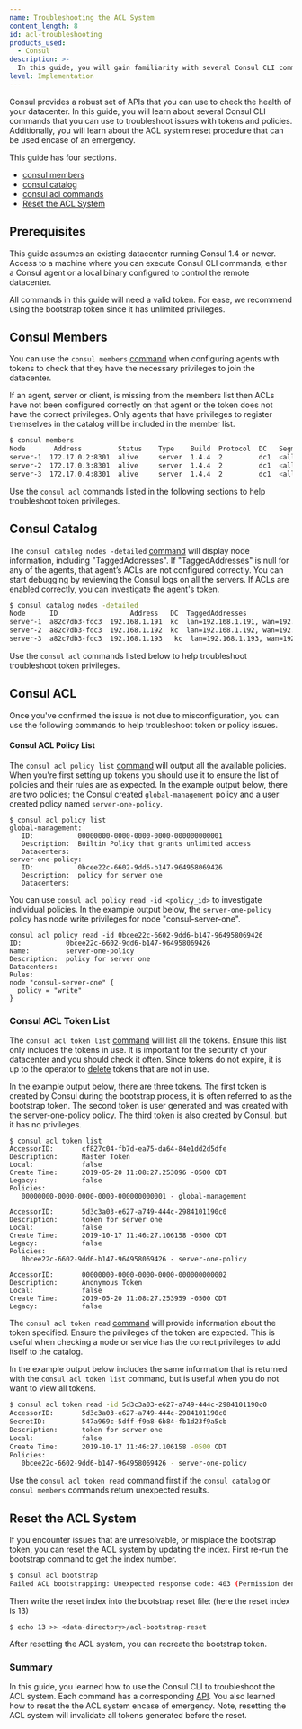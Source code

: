 ```yaml
---
name: Troubleshooting the ACL System
content_length: 8
id: acl-troubleshooting
products_used:
  - Consul
description: >-
  In this guide, you will gain familiarity with several Consul CLI commands that can be used to help troubleshoot issues with tokens and policies.
level: Implementation
---
```


Consul provides a robust set of APIs that you can use to check the health of your datacenter. In this guide, you will learn about several Consul CLI commands that you can use to troubleshoot issues with tokens and policies. Additionally, you will learn about the ACL system reset procedure that can be used encase of an emergency. 

This guide has four sections.

* [consul members](#consul-members)
* [consul catalog](#consul-catalog)
* [consul acl commands](#consul-acl)
* [Reset the ACL System](#reset-the-acl-system)

## Prerequisites 

This guide assumes an existing datacenter running Consul 1.4 or newer. Access to a machine where you can execute Consul CLI commands, either a Consul agent or a local binary configured to control the remote datacenter.

All commands in this guide will need a valid token. For ease, we recommend using the bootstrap token since it has unlimited privileges. 

## Consul Members

You can use the `consul members` [command](https://www.consul.io/docs/commands/members.html) when configuring agents with tokens to check that they have the necessary privileges to join the datacenter. 

If an agent, server or client, is missing from the members list then ACLs have not been configured correctly on that agent or the token does not have the correct privileges. Only agents that have privileges to register themselves in the catalog will be included in the member list. 

```sh
$ consul members
Node       Address         Status    Type    Build  Protocol  DC   Segment
server-1  172.17.0.2:8301  alive     server  1.4.4  2         dc1  <all>
server-2  172.17.0.3:8301  alive     server  1.4.4  2         dc1  <all>
server-3  172.17.0.4:8301  alive     server  1.4.4  2         dc1  <all>
```

Use the `consul acl` commands listed in the following sections to help troubleshoot token privileges. 

## Consul Catalog

The `consul catalog nodes -detailed` [command](https://www.consul.io/docs/commands/catalog/nodes.html) will display node information, including "TaggedAddresses". If "TaggedAddresses" is null for any of the agents, that agent’s ACLs are not configured correctly. You can start debugging by reviewing the Consul logs on all the servers. If ACLs are enabled correctly, you can investigate the agent's token.

```sh
$ consul catalog nodes -detailed
Node      ID                  Address   DC  TaggedAddresses                       
server-1  a82c7db3-fdc3  192.168.1.191  kc  lan=192.168.1.191, wan=192.168.1.190  
server-2  a82c7db3-fdc3  192.168.1.192  kc  lan=192.168.1.192, wan=192.168.1.190  
server-3  a82c7db3-fdc3  192.168.1.193   kc  lan=192.168.1.193, wan=192.168.1.190 
```

Use the `consul acl` commands listed below to help troubleshoot troubleshoot token privileges. 

## Consul ACL 

Once you've confirmed the issue is not due to misconfiguration, you can use the following commands to help troubleshoot token or policy issues.

#### Consul ACL Policy List

The `consul acl policy list` [command](https://www.consul.io/docs/commands/acl/acl-policy.html#list) will output all the available policies. When you're first setting up tokens you should use it to ensure the list of policies and their rules are as expected. In the example output below, there are two policies; the Consul created `global-management` policy and a user created policy named `server-one-policy`.

```shell
$ consul acl policy list
global-management:
   ID:           00000000-0000-0000-0000-000000000001
   Description:  Builtin Policy that grants unlimited access
   Datacenters:
server-one-policy:
   ID:           0bcee22c-6602-9dd6-b147-964958069426
   Description:  policy for server one
   Datacenters:

```

You can use `consul acl policy read -id <policy_id>` to investigate individual policies. In the example output below, the `server-one-policy` policy has node write privileges for node "consul-server-one". 

```shell
consul acl policy read -id 0bcee22c-6602-9dd6-b147-964958069426 
ID:           0bcee22c-6602-9dd6-b147-964958069426
Name:         server-one-policy
Description:  policy for server one
Datacenters:
Rules:
node "consul-server-one" {
  policy = "write"
}
```

### Consul ACL Token List

The `consul acl token list` [command](https://www.consul.io/docs/commands/acl/acl-token.html#list) will list all the tokens. Ensure this list only includes the tokens in use. It is important for the security of your datacenter and you should check it often. Since tokens do not expire, it is up to the operator to [delete](https://www.consul.io/docs/commands/acl/acl-token.html#delete) tokens that are not in use. 

In the example output below, there are three tokens. The first token is created by Consul during the bootstrap process, it is often referred to as the bootstrap token. The second token is user generated and was created with the server-one-policy policy. The third token is also created by Consul, but it has no privileges. 

```shell
$ consul acl token list
AccessorID:       cf827c04-fb7d-ea75-da64-84e1dd2d5dfe
Description:      Master Token
Local:            false
Create Time:      2019-05-20 11:08:27.253096 -0500 CDT
Legacy:           false
Policies:
   00000000-0000-0000-0000-000000000001 - global-management

AccessorID:       5d3c3a03-e627-a749-444c-2984101190c0
Description:      token for server one
Local:            false
Create Time:      2019-10-17 11:46:27.106158 -0500 CDT
Legacy:           false
Policies:
   0bcee22c-6602-9dd6-b147-964958069426 - server-one-policy

AccessorID:       00000000-0000-0000-0000-000000000002
Description:      Anonymous Token
Local:            false
Create Time:      2019-05-20 11:08:27.253959 -0500 CDT
Legacy:           false
```

The `consul acl token read` [command](https://www.consul.io/docs/commands/acl/acl-token.html#read) will provide information about the token specified. Ensure the privileges of the token are expected. This is useful when checking a node or service has the correct privileges to add itself to the catalog. 

In the example output below includes the same information that is returned with the `consul acl token list` command, but is useful when you do not want to view all tokens.

```sh
$ consul acl token read -id 5d3c3a03-e627-a749-444c-2984101190c0
AccessorID:       5d3c3a03-e627-a749-444c-2984101190c0
SecretID:         547a969c-5dff-f9a8-6b84-fb1d23f9a5cb
Description:      token for server one
Local:            false
Create Time:      2019-10-17 11:46:27.106158 -0500 CDT
Policies:
   0bcee22c-6602-9dd6-b147-964958069426 - server-one-policy
```

Use the `consul acl token read` command first if the `consul catalog` or `consul members` commands return unexpected results.

## Reset the ACL System

If you encounter issues that are unresolvable, or misplace the bootstrap token, you can reset the ACL system by updating the index. First re-run the bootstrap command to get the index number.

```sh
$ consul acl bootstrap
Failed ACL bootstrapping: Unexpected response code: 403 (Permission denied: ACL bootstrap no longer allowed (reset index: 13))
```

Then write the reset index into the bootstrap reset file: (here the reset index is 13)

```
$ echo 13 >> <data-directory>/acl-bootstrap-reset
```

After resetting the ACL system, you can recreate the bootstrap token.

### Summary 

In this guide, you learned how to use the Consul CLI to troubleshoot the ACL system. Each command has a corresponding [API](https://www.consul.io/api/index.html). You also learned how to reset the the ACL system encase of emergency. Note, resetting the ACL system will invalidate all tokens generated before the reset. 

